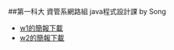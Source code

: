 ##第一科大 資管系網路組 java程式設計課 by Song
- [w1的簡報下載](http://www.mis.nkfust.edu.tw/newMis/files/service/java20151007.pdf)
- [w2的簡報下載](http://www.mis.nkfust.edu.tw/newMis/files/service/java20151013.pdf)
